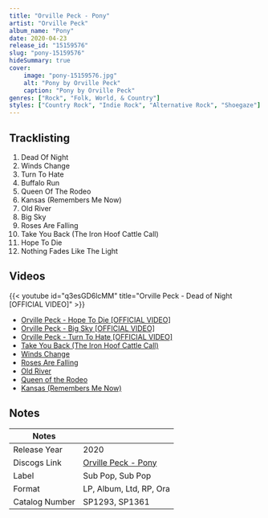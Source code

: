 ```yaml
---
title: "Orville Peck - Pony"
artist: "Orville Peck"
album_name: "Pony"
date: 2020-04-23
release_id: "15159576"
slug: "pony-15159576"
hideSummary: true
cover:
    image: "pony-15159576.jpg"
    alt: "Pony by Orville Peck"
    caption: "Pony by Orville Peck"
genres: ["Rock", "Folk, World, & Country"]
styles: ["Country Rock", "Indie Rock", "Alternative Rock", "Shoegaze"]
---
```


## Tracklisting
1. Dead Of Night
2. Winds Change
3. Turn To Hate
4. Buffalo Run
5. Queen Of The Rodeo
6. Kansas (Remembers Me Now)
7. Old River
8. Big Sky
9. Roses Are Falling
10. Take You Back (The Iron Hoof Cattle Call)
11. Hope To Die
12. Nothing Fades Like The Light

## Videos
{{< youtube id="q3esGD6lcMM" title="Orville Peck - Dead of Night [OFFICIAL VIDEO]" >}}
- [Orville Peck - Hope To Die [OFFICIAL VIDEO]](https://www.youtube.com/watch?v=60MHmrtEuRY)
- [Orville Peck - Big Sky [OFFICIAL VIDEO]](https://www.youtube.com/watch?v=wd_uz5rVO2I)
- [Orville Peck - Turn To Hate [OFFICIAL VIDEO]](https://www.youtube.com/watch?v=vR-4l5M_MQ8)
- [Take You Back (The Iron Hoof Cattle Call)](https://www.youtube.com/watch?v=ofJiqL3NT64)
- [Winds Change](https://www.youtube.com/watch?v=gjbGylBg4X4)
- [Roses Are Falling](https://www.youtube.com/watch?v=PC6ITSNtxxM)
- [Old River](https://www.youtube.com/watch?v=Uh0caTtJjgQ)
- [Queen of the Rodeo](https://www.youtube.com/watch?v=zrLZ4fzUP5k)
- [Kansas (Remembers Me Now)](https://www.youtube.com/watch?v=Jbml8g3iaDQ)


## Notes

| Notes          |             |
| ---------------| ----------- |
| Release Year   | 2020 |
| Discogs Link   | [Orville Peck - Pony](https://www.discogs.com/release/15159576-Orville-Peck-Pony) |
| Label          | Sub Pop, Sub Pop |
| Format         | LP, Album, Ltd, RP, Ora |
| Catalog Number | SP1293, SP1361 |



